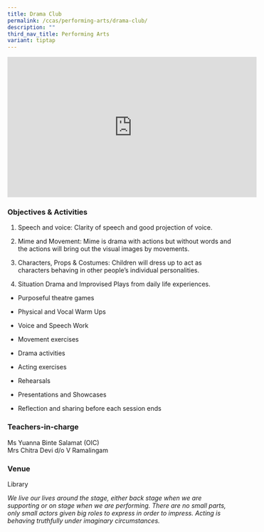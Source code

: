 ```yaml
---
title: Drama Club
permalink: /ccas/performing-arts/drama-club/
description: ""
third_nav_title: Performing Arts
variant: tiptap
---
```

<div class="iframe-wrapper">
<iframe height="315" width="560" allowfullscreen="true" frameborder="0" src="https://www.youtube.com/embed/YhLuy4s8bmQ?si=QTMRI-lIEZur5BhC"></iframe>
</div>
<h3>Objectives &amp; Activities</h3>
<ol data-tight="true" class="tight">
<li>
<p>Speech and voice: Clarity of speech and good projection of voice.</p>
</li>
<li>
<p>Mime and Movement: Mime is drama with actions but without words and the
actions will bring out the visual images by movements.</p>
</li>
<li>
<p>Characters, Props &amp; Costumes: Children will dress up to act as characters
behaving in other people’s individual personalities.</p>
</li>
<li>
<p>Situation Drama and Improvised Plays from daily life experiences.</p>
</li>
</ol>
<ul data-tight="true" class="tight">
<li>
<p>Purposeful theatre games</p>
</li>
<li>
<p>Physical and Vocal Warm Ups</p>
</li>
<li>
<p>Voice and Speech Work</p>
</li>
<li>
<p>Movement exercises</p>
</li>
<li>
<p>Drama activities</p>
</li>
<li>
<p>Acting exercises</p>
</li>
<li>
<p>Rehearsals</p>
</li>
<li>
<p>Presentations and Showcases</p>
</li>
<li>
<p>Reflection and sharing before each session ends</p>
</li>
</ul>
<h3>Teachers-in-charge</h3>
<p>Ms Yuanna Binte Salamat (OIC)
<br>Mrs Chitra Devi d/o V Ramalingam</p>
<h3>Venue</h3>
<p>Library</p>
<p><em>We live our lives around the stage, either back stage when we are supporting or on stage when we are performing. There are no small parts, only small actors given big roles to express in order to impress. Acting is behaving truthfully under imaginary circumstances.</em>
</p>